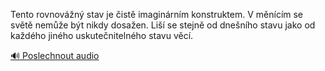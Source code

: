 
Tento rovnovážný stav je čistě imaginárním konstruktem. V měnícím se světě nemůže být nikdy dosažen. Liší se stejně od dnešního stavu jako od každého jiného uskutečnitelného stavu věcí.

[🔊 Poslechnout audio](/data/7-paragraphs/audio/chapter_143/para_007-Tento-rovnovn-stav-je-ist-imaginrnm-konstru.mp3)
